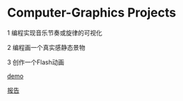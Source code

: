 # Computer-Graphics Projects
1 编程实现音乐节奏或旋律的可视化

2 编程画一个真实感静态景物

3 创作一个Flash动画



[demo](http://qjwmelody.github.io/Computer-Graphics-Projects/demo/index.html)

[报告](http://qjwmelody.github.io/Computer-Graphics-Projects/报告.pdf)

